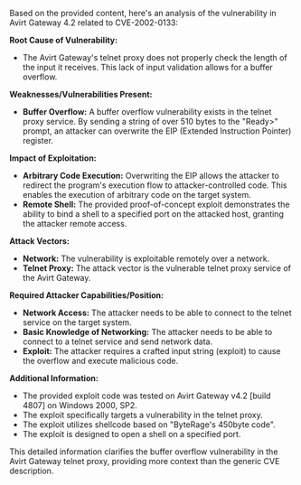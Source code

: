 Based on the provided content, here's an analysis of the vulnerability in Avirt Gateway 4.2 related to CVE-2002-0133:

**Root Cause of Vulnerability:**
- The Avirt Gateway's telnet proxy does not properly check the length of the input it receives. This lack of input validation allows for a buffer overflow.

**Weaknesses/Vulnerabilities Present:**
- **Buffer Overflow:** A buffer overflow vulnerability exists in the telnet proxy service. By sending a string of over 510 bytes to the "Ready>" prompt, an attacker can overwrite the EIP (Extended Instruction Pointer) register.

**Impact of Exploitation:**
- **Arbitrary Code Execution:** Overwriting the EIP allows the attacker to redirect the program's execution flow to attacker-controlled code. This enables the execution of arbitrary code on the target system.
- **Remote Shell:** The provided proof-of-concept exploit demonstrates the ability to bind a shell to a specified port on the attacked host, granting the attacker remote access.

**Attack Vectors:**
- **Network:** The vulnerability is exploitable remotely over a network.
- **Telnet Proxy:** The attack vector is the vulnerable telnet proxy service of the Avirt Gateway.

**Required Attacker Capabilities/Position:**
- **Network Access:** The attacker needs to be able to connect to the telnet service on the target system.
- **Basic Knowledge of Networking:** The attacker needs to be able to connect to a telnet service and send network data.
- **Exploit:** The attacker requires a crafted input string (exploit) to cause the overflow and execute malicious code.

**Additional Information:**
- The provided exploit code was tested on Avirt Gateway v4.2 [build 4807] on Windows 2000, SP2.
- The exploit specifically targets a vulnerability in the telnet proxy.
- The exploit utilizes shellcode based on "ByteRage's 450byte code".
- The exploit is designed to open a shell on a specified port.

This detailed information clarifies the buffer overflow vulnerability in the Avirt Gateway telnet proxy, providing more context than the generic CVE description.